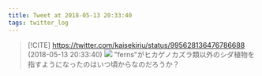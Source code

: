 ```yaml
---
title: Tweet at 2018-05-13 20:33:40
tags: twitter_log
---
```


> [!CITE] https://twitter.com/kaisekiriu/status/995628136476786688 (2018-05-13 20:33:40)
> ![](https://twitter.com/kaisekiriu/status/995628136476786688)
> "ferns"がヒカゲノカズラ類以外のシダ植物を指すようになったのはいつ頃からなのだろうか？
